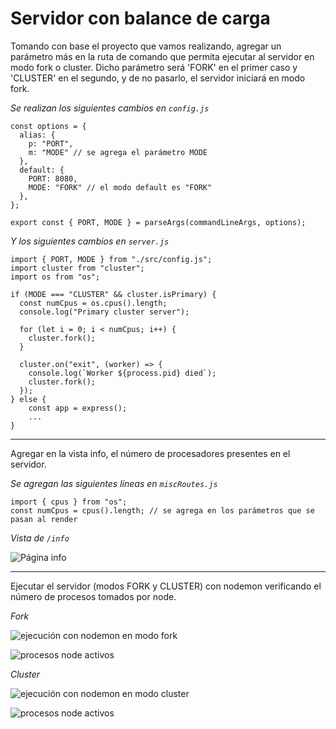 # Servidor con balance de carga

Tomando con base el proyecto que vamos realizando, agregar un parámetro más en la ruta de comando que permita ejecutar al servidor en modo fork o cluster. Dicho parámetro será 'FORK' en el primer caso y 'CLUSTER' en el segundo, y de no pasarlo, el servidor iniciará en modo fork.

_Se realizan los siguientes cambios en `config.js`_

```
const options = {
  alias: {
    p: "PORT",
    m: "MODE" // se agrega el parámetro MODE
  },
  default: {
    PORT: 8080,
    MODE: "FORK" // el modo default es "FORK"
  },
};

export const { PORT, MODE } = parseArgs(commandLineArgs, options);

```

_Y los siguientes cambios en `server.js`_

```
import { PORT, MODE } from "./src/config.js";
import cluster from "cluster";
import os from "os";

if (MODE === "CLUSTER" && cluster.isPrimary) {
  const numCpus = os.cpus().length;
  console.log("Primary cluster server");

  for (let i = 0; i < numCpus; i++) {
    cluster.fork();
  }

  cluster.on("exit", (worker) => {
    console.log(`Worker ${process.pid} died`);
    cluster.fork();
  });
} else {
    const app = express();
    ...
}

```

---

Agregar en la vista info, el número de procesadores presentes en el servidor.

_Se agregan las siguientes líneas en `miscRoutes.js`_

```
import { cpus } from "os";
const numCpus = cpus().length; // se agrega en los parámetros que se pasan al render

```
_Vista de `/info`_

![Página info](https://github.com/suarezramirof/process/blob/master/img/info.png)

***

Ejecutar el servidor (modos FORK y CLUSTER) con nodemon verificando el número de procesos tomados por node.

_Fork_

![ejecución con nodemon en modo fork](https://github.com/suarezramirof/process/blob/master/img/nodemon_fork.png)

![procesos node activos](https://github.com/suarezramirof/process/blob/master/img/fork_node_process.png)

_Cluster_

![ejecución con nodemon en modo cluster](https://github.com/suarezramirof/process/blob/master/img/nodemon_cluster.png)

![procesos node activos](https://github.com/suarezramirof/process/blob/master/img/cluster_node_process.png)